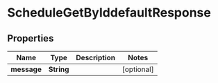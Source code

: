 

# ScheduleGetByIddefaultResponse


## Properties

| Name | Type | Description | Notes |
|------------ | ------------- | ------------- | -------------|
|**message** | **String** |  |  [optional] |



